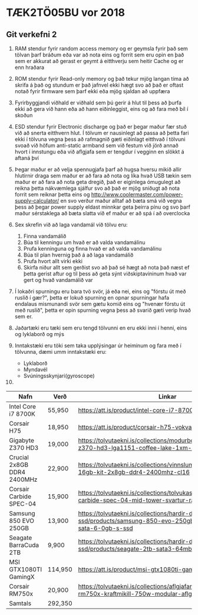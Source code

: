 TÆK2TÖ05BU vor 2018
===================
Git verkefni 2
--------------

1. RAM stendur fyrir random access memory og er geymsla fyrir það sem tölvan þarf bráðum eða var að nota eins og forrit sem eru opin en það sem er akkurat að gerast er geymt á eitthverju sem heitir Cache og er enn hraðara

2. ROM stendur fyrir Read-only memory og það tekur mjög langan tíma að skrifa á það og stundum er það jafnvel ekki hægt svo að það er oftast notað fyrir firmware sem þarf ekki eða mjög sjaldan að uppfæra

3. Fyrirbyggjandi viðhald er viðhald sem þú gerir á hlut til þess að þurfa ekki að gera við hann eða að hann eiðinleggist, eins og að fara með bíl í skoðun

4. ESD stendur fyrir Electronic discharge og það er þegar maður fær stuð við að snerta eitthvern hlut. Í tölvum er nausinlegt að passa að þetta fari ekki í tölvuna vegna þess að rafmagnið gæti eiðinlagt eitthvað í tölvuni svoað við höfum anti-static armband sem við festum við jörð annað hvort í innstungu eða við aflgjafa sem er tengdur í vegginn en slökkt á aftaná því

5. Þegar maður er að velja spennugjafa þarf að hugsa hversu mikið allir hlutirnir draga sem maður er að fara að nota og líka hvað USB tækin sem maður er að fara að nota geta dregið, það er eiginlega ómugulegt að reikna þetta nákvæmlega sjálfur svo að það er mjög sniðugt að nota forrit sem reiknar þetta eins og http://www.coolermaster.com/power-supply-calculator/ en svo verður maður alltaf að bæta smá við vegna þess að þegar power supply eldast minnkar geta þeirra pínu og svo þarf maður sérstaklega að bæta slatta við ef maður er að spá í að overclocka

6. Sex skrefin við að laga vandamál við tölvu eru:
	1. Finna vandamálið
	2. Búa til kenningu um hvað er að valda vandamálinu
	3. Prufa kenninguna og finna hvað er að valda vandamálinu
	4. Búa til plan hvernig það á að laga vandamálið
	5. Prufa hvort allt virki ekki
	6. Skirfa niður allt sem gerðist svo að það sé hægt að nota það næst ef þetta gerist aftur og til þess að geta sýnt viðskiptavininum hvað var gert og hvað vandamálið var

7. Í lokaðri spurningu eru bara tvö svör, já eða nei, eins og "fórstu út með ruslið í gær?", þetta er lokuð spurning en opnar spurningar hafa endalaus mismunandi svör sem gætu komið eins og "hvenær fórstu út með ruslið", þetta er opin spurning vegna þess að svarið gæti verip hvað sem er.

8.  Jaðartæki eru tæki sem eru tengd tölvunni en eru ekki inni í henni, eins og lyklaborð og mýs

9. Inntakstæki eru töki sem taka upplýsingar úr heiminum og fara með í tölvunna, dæmi umm inntakstæki eru:
	* Lyklaborð
	* Myndavél
	* Svúningsskynjari(gyroscope)

10. 
|Nafn						|Verð		|Linkar																													|
|---------------------------|-----------|-----------------------------------------------------------------------------------------------------------------------|
|Intel Core i7 8700K		|55,950		|https://att.is/product/intel-core-i7-8700k-orgjorvi																	|
|Corsair H75				|18,950		|https://att.is/product/corsair-h75-vokvakaeling																		|
|Gigabyte Z370 HD3			|19,000		|https://tolvutaekni.is/collections/modurbord/products/gigabyte-z370-hd3-lga1151-coffee-lake-1xm-2						|
|Crucial 2x8GB DDR4 2400MHz	|22,900		|https://tolvutaekni.is/collections/vinnsluminni/products/crucial-16gb-kit-2x8gb-ddr4-2400mhz-cl16						|
|Corsair Carbide SPEC-04	|15,900		|https://tolvutaekni.is/collections/tolvukassar/products/corsair-carbide-spec-04-mid-tower-svartur-raudur				|
|Samsung 850 EVO 250GB		|13,900		|https://tolvutaekni.is/collections/hardir-diskar-og-ssd/products/samsung-850-evo-250gb-2-5-solid-state-sata-6-0gb-s-ssd|
|Seagate BarraCuda 2TB		|9,900		|https://tolvutaekni.is/collections/hardir-diskar-og-ssd/products/seagate-2tb-sata3-64mb-i-flytiminni-7200sn			|
|MSI GTX1080TI GamingX		|114,950	|https://att.is/product/msi-gtx1080ti-gamingx-skjakort																	|
|Corsair RM750x				|20,900		|https://tolvutaekni.is/collections/aflgjafar/products/corsair-rm750x-kraftmikill-750w-modular-aflgjafi-80-gold			|
|Samtals					|292,350	|																														|